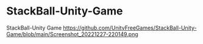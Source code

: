 # StackBall-Unity-Game
StackBall-Unity Game
https://github.com/UnityFreeGames/StackBall-Unity-Game/blob/main/Screenshot_20221227-220149.png
